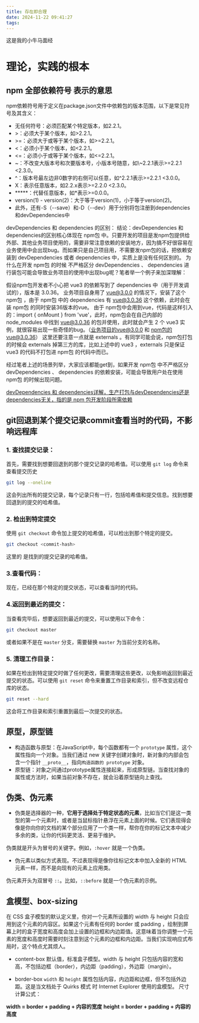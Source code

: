```yaml
---
title: 存在即合理
date: 2024-11-22 09:41:27
tags:
---
```


这是我的小牛马面经

# 理论，实践的根本

## npm 全部依赖符号 表示的意思

npm依赖符号用于定义在package.json文件中依赖包的版本范围，以下是常见符号及其含义：

- ‌无任何符号‌：必须匹配某个特定版本，如2.2.1。
- ‌>‌：必须大于某个版本，如>2.2.1。
- ‌>=‌：必须大于或等于某个版本，如>=2.2.1。
- ‌<‌：必须小于某个版本，如<2.2.1。
- ‌<=‌：必须小于或等于某个版本，如<=2.2.1。
- ‌\~‌：不改变大版本号和次要版本号，小版本号随意，如\\~2.2.1表示>=2.2.1 <2.3.0。
- ‌^‌：版本号最左边非0数字的右侧可以任意，如^2.2.1表示>=2.2.1 <3.0.0。
- ‌X‌：表示任意版本，如2.2.x表示>=2.2.0 <2.3.0。
- ‌\*\*\*\*\*‌：代替任意版本，如*表示>=0.0.0。
- ‌version(1) - version(2)‌：大于等于version(1)，小于等于version(2)。
- 此外，还有-S（--save）和-D（--dev）用于分别将包注册到dependencies和devDependencies中‌

devDependencies 和 dependencies 的区别：
结论：devDependencies 和 dependencies的区别核心体现在 npm包 中。只要开发的项目是发npm包提供给外部、其他业务项目使用的，需要非常注意依赖的安装地方，因为搞不好很容易在业务使用中会出现bug。而如果只是自己项目用，不需要发npm包的话，把依赖安装到 devDependencies 或者 dependencies 中，实质上是没有任何区别的。
为什么在开发 npm包 的时候 不严格区分 devDependencies 、 dependencies 进行装包可能会导致业务项目的使用中出现bug呢？笔者举一个例子来加深理解：

假设npm包开发者不小心把 vue3 的依赖写到了 dependencies 中（用于开发调试的），版本是 3.0.36。
业务项目自身用了 vue@3.0.0 的情况下，安装了这个 npm包 ，由于 npm包 中的 dependencies 有 vue@3.0.36 这个依赖，此时会在装 npm包 的同时安装36版本的vue。
由于 npm包中会用到vue，代码是这样引入的：import { onMount } from 'vue'，此时，npm包会在自己内部的 node_modules 中找到 vue@3.0.36 的包并使用，此时就会产生 2 个 vue3 实例，就很容易出现一些奇怪的bug。（业务项目的vue@3.0.0 和 npm包的vue@3.0.36）
这里还要注意一点就是 externals 。有同学可能会说，npm包打包的时候会 externals 掉第三方的库，比如上述中的 vue3 ，externals 只是保证 vue3 的代码不打包进 npm包 的代码中而已。

经过笔者上述的场景列举，大家应该都能get到，如果开发 npm包 中不严格区分 devDependencies 、 dependencies 的依赖安装，可能会导致用户处在使用 npm包 的时候出现问题。

<a href="https://juejin.cn/post/7135795969370619918">devDependencies 和 dependencies详解，生产打包与devDependencies还是dependencies无关，指的是 npm 包开发阶段所需依赖</a>

## git回退到某个提交记录commit查看当时的代码，不影响远程库

### 1. 查找提交记录：

首先，需要找到想要回退到的那个提交记录的哈希值。可以使用 `git log` 命令来查看提交历史

```bash
git log --oneline
```
这会列出所有的提交记录，每个记录只有一行，包括哈希值和提交信息。找到想要回退到的提交的哈希值。

### 2. 检出到特定提交

使用 `git checkout` 命令加上提交的哈希值，可以检出到那个特定的提交。
```bash
git checkout <commit-hash>
```

这里的 <commit-hash> 是找到的提交记录的哈希值。

### 3.查看代码：

现在，已经在那个特定的提交状态，可以查看当时的代码。

### 4.返回到最近的提交：

当查看完毕后，想要返回到最近的提交，可以使用以下命令：

```bash
git checkout master
```

或者如果不是在 `master` 分支，需要替换 `master` 为当前分支的名称。

### 5. 清理工作目录：

如果在检出到特定提交时做了任何更改，需要清理这些更改，以免影响返回到最近提交的状态。可以使用 `git reset` 命令来重置工作目录和索引，但不改变远程仓库的状态。

```bash
git reset --hard
```

这会将工作目录和索引重置到最后一次提交的状态。

## 原型，原型链

- 构造函数与原型：在JavaScript中，每个函数都有一个 `prototype` 属性，这个属性指向一个对象。当我们通过 new 关键字创建对象时，新对象的内部会包含一个指针 `__proto__`，指向`构造函数的 prototype` 对象。
- 原型链：对象之间通过prototype属性连接起来，形成原型链。当查找对象的属性或方法时，如果当前对象不存在，就会沿着原型链向上查找。
  
## 伪类、伪元素

- 伪类是选择器的一种，**它用于选择处于特定状态的元素**，比如当它们是这一类型的第一个元素时，或者是当鼠标指针悬浮在元素上面的时候。它们表现得会像是你向你的文档的某个部分应用了一个类一样，帮你在你的标记文本中减少多余的类，让你的代码更灵活、更易于维护。

伪类就是开头为冒号的关键字。例如，`:hover` 就是一个伪类。

- 伪元素以类似方式表现。不过表现得是像你往标记文本中加入全新的 HTML 元素一样，而不是向现有的元素上应用类。

伪元素开头为双冒号 `::`。比如，`::before` 就是一个伪元素的示例。

## 盒模型、box-sizing

在 CSS 盒子模型的默认定义里，你对一个元素所设置的 width 与 height 只会应用到这个元素的内容区。如果这个元素有任何的 border 或 padding ，绘制到屏幕上时的盒子宽度和高度会加上设置的边框和内边距值。这意味着当你调整一个元素的宽度和高度时需要时刻注意到这个元素的边框和内边距。当我们实现响应式布局时，这个特点尤其烦人。

- content-box
  默认值，标准盒子模型。width 与 height 只包括内容的宽和高，不包括边框（border），内边距（padding），外边距（margin）。

- border-box
`width` 和 `height` 属性包括内容，内边距和边框，但不包括外边距。这是当文档处于 Quirks 模式 时 Internet Explorer 使用的盒模型。
尺寸计算公式：

**width = border + padding + 内容的宽度**
**height = border + padding + 内容的高度**